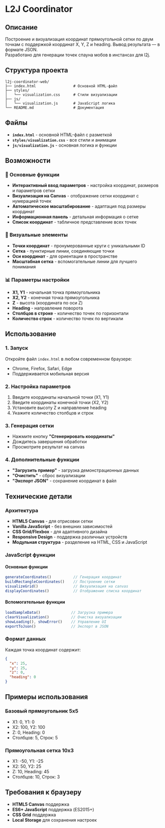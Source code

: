 # L2J Coordinator

## Описание

Построение и визуализация координат прямоугольной сетки по двум точкам с поддержкой координат X, Y, Z и heading. Вывод результата — в формате JSON.  
Разработано для генерации точек спауна мобов в инстансах для l2j.

## Структура проекта

```
l2j-coordinator-web/
├── index.html                 # Основной HTML-файл
├── styles/
│   └── visualization.css      # Стили визуализации
├── js/
│   └── visualization.js       # JavaScript логика
└── README.md                  # Документация
```

## Файлы

- **`index.html`** - основной HTML-файл с разметкой
- **`styles/visualization.css`** - все стили и анимации
- **`js/visualization.js`** - основная логика и функции

## Возможности

### 🎯 Основные функции
- **Интерактивный ввод параметров** - настройка координат, размеров и параметров сетки
- **Визуализация на Canvas** - отображение сетки координат с нумерацией точек
- **Автоматическое масштабирование** - адаптация под размеры координат
- **Информационная панель** - детальная информация о сетке
- **Список координат** - табличное представление всех точек

### 🎨 Визуальные элементы
- **Точки координат** - пронумерованные круги с уникальными ID
- **Сетка** - пунктирные линии, соединяющие точки
- **Оси координат** - для ориентации в пространстве
- **Масштабная сетка** - вспомогательные линии для лучшего понимания

### 📊 Параметры настройки
- **X1, Y1** - начальная точка прямоугольника
- **X2, Y2** - конечная точка прямоугольника  
- **Z** - высота (координата по оси Z)
- **Heading** - направление поворота
- **Столбцов в строке** - количество точек по горизонтали
- **Количество строк** - количество точек по вертикали

## Использование

### 1. Запуск
Откройте файл `index.html` в любом современном браузере:
- Chrome, Firefox, Safari, Edge
- Поддерживается мобильная версия

### 2. Настройка параметров
1. Введите координаты начальной точки (X1, Y1)
2. Введите координаты конечной точки (X2, Y2)
3. Установите высоту Z и направление heading
4. Укажите количество столбцов и строк

### 3. Генерация сетки
- Нажмите кнопку **"Сгенерировать координаты"**
- Дождитесь завершения обработки
- Просмотрите результат на canvas

### 4. Дополнительные функции
- **"Загрузить пример"** - загрузка демонстрационных данных
- **"Очистить"** - сброс визуализации
- **"Экспорт JSON"** - сохранение координат в файл

## Технические детали

### Архитектура
- **HTML5 Canvas** - для отрисовки сетки
- **Vanilla JavaScript** - без внешних зависимостей
- **CSS Grid/Flexbox** - для адаптивного дизайна
- **Responsive Design** - поддержка различных устройств
- **Модульная структура** - разделение на HTML, CSS и JavaScript

### JavaScript функции

#### Основные функции
```javascript
generateCoordinates()          // Генерация координат
buildRectangleCoordinates()    // Построение сетки
visualizeGrid()                // Визуализация на canvas
displayCoordinates()           // Отображение списка координат
```

#### Вспомогательные функции
```javascript
loadSampleData()              // Загрузка примера
clearVisualization()          // Очистка визуализации
showLoading(), showError()    // Управление UI
exportToJson()                // Экспорт в JSON
```

### Формат данных
Каждая точка координат содержит:
```json
{
  "x": 25,
  "y": 25,
  "z": 0,
  "heading": 0
}
```

## Примеры использования

### Базовый прямоугольник 5x5
- X1: 0, Y1: 0
- X2: 100, Y2: 100
- Z: 0, Heading: 0
- Столбцов: 5, Строк: 5

### Прямоугольная сетка 10x3
- X1: -50, Y1: -25
- X2: 50, Y2: 25
- Z: 10, Heading: 45
- Столбцов: 10, Строк: 3

## Требования к браузеру

- **HTML5 Canvas** поддержка
- **ES6+ JavaScript** поддержка (ES2015+)
- **CSS Grid** поддержка
- **Local Storage** для сохранения настроек
